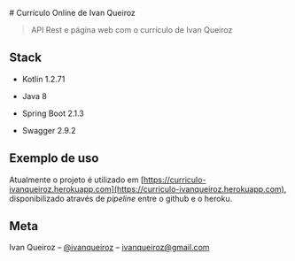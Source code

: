# Currículo Online de Ivan Queiroz

> API Rest e página web com o currículo de Ivan Queiroz

## Stack

- Kotlin 1.2.71
  
- Java 8
  
- Spring Boot 2.1.3
  
- Swagger 2.9.2
  

## Exemplo de uso

Atualmente o projeto é utilizado em [https://curriculo-ivanqueiroz.herokuapp.com](https://curriculo-ivanqueiroz.herokuapp.com), disponibilizado através de *pipeline* entre o github e o heroku.

## Meta

Ivan Queiroz – [@ivanqueiroz](https://twitter.com/ivanqueiroz) – ivanqueiroz@gmail.com
